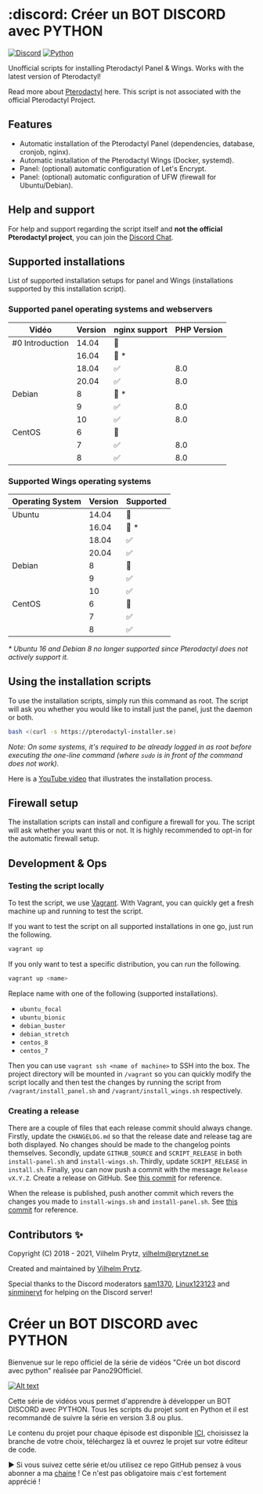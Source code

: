 # :discord: Créer un BOT DISCORD avec PYTHON

[![Discord](https://img.shields.io/discord/702114006399189062?label=&logo=discord&logoColor=ffffff&color=7389D8&labelColor=6A7EC2)](https://pterodactyl-installer.se/discord)
[![Python](https://img.shields.io/pypi/dm/discord?logo=python&logoColor=fff)](https://python.org)

Unofficial scripts for installing Pterodactyl Panel & Wings. Works with the latest version of Pterodactyl!

Read more about [Pterodactyl](https://pterodactyl.io/) here. This script is not associated with the official Pterodactyl Project.

## Features

- Automatic installation of the Pterodactyl Panel (dependencies, database, cronjob, nginx).
- Automatic installation of the Pterodactyl Wings (Docker, systemd).
- Panel: (optional) automatic configuration of Let's Encrypt.
- Panel: (optional) automatic configuration of UFW (firewall for Ubuntu/Debian).

## Help and support

For help and support regarding the script itself and **not the official Pterodactyl project**, you can join the [Discord Chat](https://pterodactyl-installer.se/discord).

## Supported installations

List of supported installation setups for panel and Wings (installations supported by this installation script).

### Supported panel operating systems and webservers

| Vidéo            | Version | nginx support      | PHP Version |
| ---------------- | ------- | ------------------ | ----------- |
| #0 Introduction  | 14.04   | :red_circle:       |             |
|                  | 16.04   | :red_circle: \*    |             |
|                  | 18.04   | :white_check_mark: | 8.0         |
|                  | 20.04   | :white_check_mark: | 8.0         |
| Debian           | 8       | :red_circle: \*    |             |
|                  | 9       | :white_check_mark: | 8.0         |
|                  | 10      | :white_check_mark: | 8.0         |
| CentOS           | 6       | :red_circle:       |             |
|                  | 7       | :white_check_mark: | 8.0         |
|                  | 8       | :white_check_mark: | 8.0         |

### Supported Wings operating systems

| Operating System | Version | Supported          |
| ---------------- | ------- | ------------------ |
| Ubuntu           | 14.04   | :red_circle:       |
|                  | 16.04   | :red_circle: \*    |
|                  | 18.04   | :white_check_mark: |
|                  | 20.04   | :white_check_mark: |
| Debian           | 8       | :red_circle:       |
|                  | 9       | :white_check_mark: |
|                  | 10      | :white_check_mark: |
| CentOS           | 6       | :red_circle:       |
|                  | 7       | :white_check_mark: |
|                  | 8       | :white_check_mark: |

_\* Ubuntu 16 and Debian 8 no longer supported since Pterodactyl does not actively support it._

## Using the installation scripts

To use the installation scripts, simply run this command as root. The script will ask you whether you would like to install just the panel, just the daemon or both.

```bash
bash <(curl -s https://pterodactyl-installer.se)
```

_Note: On some systems, it's required to be already logged in as root before executing the one-line command (where `sudo` is in front of the command does not work)._

Here is a [YouTube video](https://www.youtube.com/watch?v=E8UJhyUFoHM) that illustrates the installation process.

## Firewall setup

The installation scripts can install and configure a firewall for you. The script will ask whether you want this or not. It is highly recommended to opt-in for the automatic firewall setup.

## Development & Ops

### Testing the script locally

To test the script, we use [Vagrant](https://www.vagrantup.com). With Vagrant, you can quickly get a fresh machine up and running to test the script.

If you want to test the script on all supported installations in one go, just run the following.

```bash
vagrant up
```

If you only want to test a specific distribution, you can run the following.

```bash
vagrant up <name>
```

Replace name with one of the following (supported installations).

- `ubuntu_focal`
- `ubuntu_bionic`
- `debian_buster`
- `debian_stretch`
- `centos_8`
- `centos_7`

Then you can use `vagrant ssh <name of machine>` to SSH into the box. The project directory will be mounted in `/vagrant` so you can quickly modify the script locally and then test the changes by running the script from `/vagrant/install_panel.sh` and `/vagrant/install_wings.sh` respectively.

### Creating a release

There are a couple of files that each release commit should always change. Firstly, update the `CHANGELOG.md` so that the release date and release tag are both displayed. No changes should be made to the changelog points themselves. Secondly, update `GITHUB_SOURCE` and `SCRIPT_RELEASE` in both `install-panel.sh` and `install-wings.sh`. Thirdly, update `SCRIPT_RELEASE` in `install.sh`. Finally, you can now push a commit with the message `Release vX.Y.Z`. Create a release on GitHub. See [this commit](https://github.com/vilhelmprytz/pterodactyl-installer/commit/90aaae10785f1032fdf90b216a4a8d8ca64e6d44) for reference.

When the release is published, push another commit which revers the changes you made to `install-wings.sh` and `install-panel.sh`. See [this commit](https://github.com/vilhelmprytz/pterodactyl-installer/commit/be5f361523d1d546d49eef8b3ce1a9145eded234) for reference.

## Contributors ✨

Copyright (C) 2018 - 2021, Vilhelm Prytz, <vilhelm@prytznet.se>

Created and maintained by [Vilhelm Prytz](https://github.com/vilhelmprytz).

Special thanks to the Discord moderators [sam1370](https://github.com/sam1370), [Linux123123](https://github.com/Linux123123) and [sinmineryt](https://github.com/sinmineryt) for helping on the Discord server!





# Créer un BOT DISCORD avec PYTHON

Bienvenue sur le repo officiel de la série de vidéos "Crée un bot discord avec python" réalisée par Pano29Officiel.

[![Alt text](https://cdn.discordapp.com/attachments/775770838309404722/856615611094663188/baniere_parent.png)](http://www.pano29officiel.tk)

Cette série de vidéos vous permet d'apprendre à développer un BOT DISCORD avec PYTHON. Tous les scripts du projet sont en Python et il est recommandé de suivre la série en version 3.8 ou plus.

Le contenu du projet pour chaque épisode est disponible [ICI](https://github.com/Pano29Officiel/bot-discord-python/tree/master/episodes), choisissez la branche de votre choix, téléchargez là et ouvrez le projet sur votre éditeur de code.

► Si vous suivez cette série et/ou utilisez ce repo GitHub pensez à vous abonner a ma [chaine](https://bitly.com/Pano29YTB) ! Ce n'est pas obligatoire mais c'est fortement apprécié !


